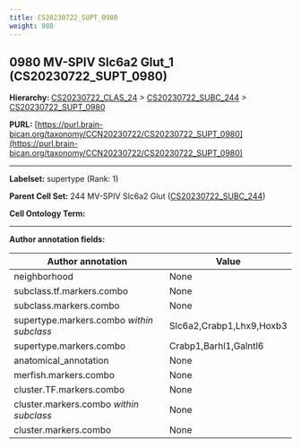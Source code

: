 ```yaml
---
title: CS20230722_SUPT_0980
weight: 980
---
```

## 0980 MV-SPIV Slc6a2 Glut_1 (CS20230722_SUPT_0980)
<b>Hierarchy: </b>
[CS20230722_CLAS_24](../CS20230722_CLAS_24) >
[CS20230722_SUBC_244](../CS20230722_SUBC_244) >
[CS20230722_SUPT_0980](../CS20230722_SUPT_0980)

**PURL:** [https://purl.brain-bican.org/taxonomy/CCN20230722/CS20230722_SUPT_0980](https://purl.brain-bican.org/taxonomy/CCN20230722/CS20230722_SUPT_0980)

---


**Labelset:** supertype (Rank: 1)

**Parent Cell Set:** 244 MV-SPIV Slc6a2 Glut ([CS20230722_SUBC_244](../CS20230722_SUBC_244))



**Cell Ontology Term:** 

[MARKER GENES.]: #


---

[TRANSFERRED ANNOTATIONS.]: #


[AUTHOR ANNOTATION FIELDS.]: #


**Author annotation fields:**

| Author annotation | Value |
|-------------------|-------|
|neighborhood|None|
|subclass.tf.markers.combo|None|
|subclass.markers.combo|None|
|supertype.markers.combo _within subclass_|Slc6a2,Crabp1,Lhx9,Hoxb3|
|supertype.markers.combo|Crabp1,Barhl1,Galntl6|
|anatomical_annotation|None|
|merfish.markers.combo|None|
|cluster.TF.markers.combo|None|
|cluster.markers.combo _within subclass_|None|
|cluster.markers.combo|None|
